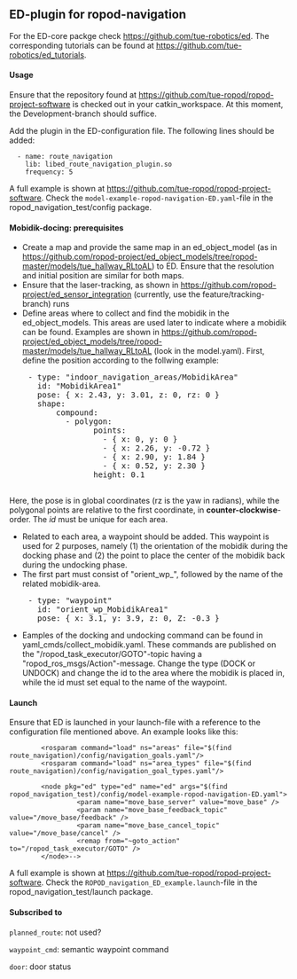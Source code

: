 ## ED-plugin for ropod-navigation
For the ED-core packge check <https://github.com/tue-robotics/ed>. The corresponding tutorials can be found at <https://github.com/tue-robotics/ed_tutorials>. 

#### Usage
Ensure that the repository found at <https://github.com/tue-ropod/ropod-project-software> is checked out in your catkin_workspace. At this moment, the Development-branch should suffice. 

Add the plugin in the ED-configuration file. The following lines should be added:
```
  - name: route_navigation
    lib: libed_route_navigation_plugin.so
    frequency: 5
```
    
A full example is shown at <https://github.com/tue-ropod/ropod-project-software>. Check the `model-example-ropod-navigation-ED.yaml`-file in the ropod_navigation_test/config package.

#### Mobidik-docing: prerequisites
  * Create a map and provide the same map in an ed_object_model (as in https://github.com/ropod-project/ed_object_models/tree/ropod-master/models/tue_hallway_RLtoAL) to ED. Ensure that the resolution and initial position are similar for both maps.
  * Ensure that the laser-tracking, as shown in https://github.com/ropod-project/ed_sensor_integration (currently, use the feature/tracking-branch) runs
  * Define areas where to collect and find the mobidik in the ed_object_models. This areas are used later to indicate where a mobidik can be found. Examples are shown in https://github.com/ropod-project/ed_object_models/tree/ropod-master/models/tue_hallway_RLtoAL (look in the model.yaml). First, define the position according to the follwing example:
   <pre>
    - type: "indoor_navigation_areas/MobidikArea"
      id: "MobidikArea1"
      pose: { x: 2.43, y: 3.01, z: 0, rz: 0 }
      shape:
          compound:
            - polygon:
                  points:
                    - { x: 0, y: 0 }
                    - { x: 2.26, y: -0.72 }
                    - { x: 2.90, y: 1.84 }
                    - { x: 0.52, y: 2.30 }
                  height: 0.1
  </pre>
Here, the pose is in global coordinates (rz is the yaw in radians), while the polygonal points are relative to the first coordinate, in **counter-clockwise**-order. The _id_ must be unique for each area.
  * Related to each area, a waypoint should be added. This waypoint is used for 2 purposes, namely (1) the orientation of the mobidik during the docking phase and (2) the point to place the center of the mobidik back during the undocking phase.
  * The first part must consist of "orient_wp_", followed by the name of the related mobidik-area.
  <pre>
    - type: "waypoint"
      id: "orient_wp_MobidikArea1"
      pose: { x: 3.1, y: 3.9, z: 0, Z: -0.3 }
</pre>
* Eamples of the docking and undocking command can be found in yaml_cmds/collect_mobidik.yaml. These commands are published on the "/ropod_task_executor/GOTO"-topic having a "ropod_ros_msgs/Action"-message. Change the type (DOCK or UNDOCK) and change the id to the area where the mobidik is placed in, while the id must set equal to the name of the waypoint.
  

#### Launch
Ensure that ED is launched in your launch-file with a reference to the configuration file mentioned above. An example looks like this:
```
        <rosparam command="load" ns="areas" file="$(find route_navigation)/config/navigation_goals.yaml"/>
        <rosparam command="load" ns="area_types" file="$(find route_navigation)/config/navigation_goal_types.yaml"/>

        <node pkg="ed" type="ed" name="ed" args="$(find ropod_navigation_test)/config/model-example-ropod-navigation-ED.yaml">
                 <param name="move_base_server" value="move_base" />
                 <param name="move_base_feedback_topic" value="/move_base/feedback" />
                 <param name="move_base_cancel_topic" value="/move_base/cancel" />
                 <remap from="~goto_action" to="/ropod_task_executor/GOTO" />
        </node>-->
```
A full example is shown at <https://github.com/tue-ropod/ropod-project-software>. Check the `ROPOD_navigation_ED_example.launch`-file in the ropod_navigation_test/launch package.

#### Subscribed to
`planned_route`: not used?

`waypoint_cmd`: semantic waypoint command

`door`: door status
